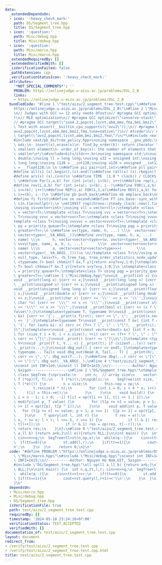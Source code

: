 ```yaml
---
data:
  _extendedDependsOn:
  - icon: ':heavy_check_mark:'
    path: DS/Segment_tree.hpp
    title: DS/Segment_tree.hpp
  - icon: ':question:'
    path: Misc/debug.hpp
    title: Misc/debug.hpp
  - icon: ':question:'
    path: Misc/marco.hpp
    title: Misc/marco.hpp
  _extendedRequiredBy: []
  _extendedVerifiedWith: []
  _isVerificationFailed: false
  _pathExtension: cpp
  _verificationStatusIcon: ':heavy_check_mark:'
  attributes:
    '*NOT_SPECIAL_COMMENTS*': ''
    PROBLEM: https://onlinejudge.u-aizu.ac.jp/problems/DSL_2_B
    links:
    - https://onlinejudge.u-aizu.ac.jp/problems/DSL_2_B
  bundledCode: "#line 1 \"test/aizu/2_segment_tree.test.cpp\"\n#define PROBLEM \"\
    https://onlinejudge.u-aizu.ac.jp/problems/DSL_2_B\"\n#line 2 \"Misc/marco.hpp\"\
    \n// Judges with GCC >= 12 only needs Ofast\n// #pragma GCC optimize(\"O3,no-stack-protector,fast-math,unroll-loops,tree-vectorize\"\
    )\n// MLE optimization\n// #pragma GCC optimize(\"conserve-stack\")\n// Old judges\n\
    // #pragma GCC target(\"sse4.2,popcnt,lzcnt,abm,mmx,fma,bmi,bmi2\")\n// New judges.\
    \ Test with assert(__builtin_cpu_supports(\"avx2\"));\n// #pragma GCC target(\"\
    avx2,popcnt,lzcnt,abm,bmi,bmi2,fma,tune=native\")\n// Atcoder\n// #pragma GCC\
    \ target(\"avx2,popcnt,lzcnt,abm,bmi,bmi2,fma\")\n/*\n#include <ext/pb_ds/assoc_container.hpp>\n\
    #include <ext/pb_ds/tree_policy.hpp>\nusing namespace __gnu_pbds;\ntypedef tree<int,null_type,less<int>,rb_tree_tag,tree_order_statistics_node_update>\
    \ ods;\n- insert(x),erase(x)\n- find_by_order(k): return iterator to the k-th\
    \ smallest element\n- order_of_key(x): the number of elements that are strictly\
    \ smaller\n*/\n#include<bits/stdc++.h>\nusing namespace std;\n\nusing ld = long\
    \ double;\nusing ll = long long;\nusing u32 = unsigned int;\nusing u64 = unsigned\
    \ long long;\nusing i128 = __int128;\nusing u128 = unsigned __int128;\nusing f128\
    \ = __float128;\n \n \n#define pii pair<int,int>\n#define pll pair<ll,ll>\n \n\
    #define all(x) (x).begin(),(x).end()\n#define rall(x) (x).rbegin(),(x).rend()\n\
    #define ars(x) (x),(x+n)\n \n#define TIME  (1.0 * clock() / CLOCKS_PER_SEC)\n\
    \ \n#define For(i,a,b) for (int i=(a); i<(b); i++)\n#define rep(i,a) For(i,0,a)\n\
    #define rev(i,a,b) for (int i=(a); i>(b); i--)\n#define FOR(i,a,b) for (int i=(a);\
    \ i<=(b); i++)\n#define REP(i,a) FOR(i,1,a)\n#define REV(i,a,b) for (int i=(a);\
    \ i>=(b); i--)\n \n#define pb push_back\n#define eb emplace_back\n#define mp make_pair\n\
    #define fi first\n#define se second\n#define FT ios_base::sync_with_stdio(false);\
    \ cin.tie(nullptr);\n \nmt19937 rng(chrono::steady_clock::now().time_since_epoch().count());\n\
    \nusing vi=vector<int>;\nusing vll = vector<ll>;\ntemplate <class T>\nusing vc\
    \ = vector<T>;\ntemplate <class T>\nusing vvc = vector<vc<T>>;\ntemplate <class\
    \ T>\nusing vvvc = vector<vvc<T>>;\ntemplate <class T>\nusing vvvvc = vector<vvvc<T>>;\n\
    template <class T>\nusing vvvvvc = vector<vvvvc<T>>;\ntemplate <class T>\nusing\
    \ pq = priority_queue<T>;\ntemplate <class T>\nusing pqg = priority_queue<T, vector<T>,\
    \ greater<T>>;\n \n#define vv(type, name, h, ...) \\\n  vector<vector<type>> name(h,\
    \ vector<type>(__VA_ARGS__))\n#define vvv(type, name, h, w, ...)   \\\n  vector<vector<vector<type>>>\
    \ name( \\\n      h, vector<vector<type>>(w, vector<type>(__VA_ARGS__)))\n#define\
    \ vvvv(type, name, a, b, c, ...)       \\\n  vector<vector<vector<vector<type>>>>\
    \ name( \\\n      a, vector<vector<vector<type>>>(       \\\n             b, vector<vector<type>>(c,\
    \ vector<type>(__VA_ARGS__))))\n \n//template <class T>\n//using ods =\n//   tree<T,\
    \ null_type, less<T>, rb_tree_tag, tree_order_statistics_node_update>;\n \ntemplate\
    \ <typename T> bool chkmin(T &x,T y){return x>y?x=y,1:0;}\ntemplate <typename\
    \ T> bool chkmax(T &x,T y){return x<y?x=y,1:0;}\n \ntemplate<class T> using pq\
    \ = priority_queue<T>;\ntemplate<class T> using pqg = priority_queue<T, vector<T>,\
    \ greater<T>>;\n#line 1 \"Misc/debug.hpp\"\nvoid __print(int x) {cerr << x;}\n\
    void __print(long x) {cerr << x;}\nvoid __print(long long x) {cerr << x;}\nvoid\
    \ __print(unsigned x) {cerr << x;}\nvoid __print(unsigned long x) {cerr << x;}\n\
    void __print(unsigned long long x) {cerr << x;}\nvoid __print(float x) {cerr <<\
    \ x;}\nvoid __print(double x) {cerr << x;}\nvoid __print(long double x) {cerr\
    \ << x;}\nvoid __print(char x) {cerr << '\\'' << x << '\\'';}\nvoid __print(const\
    \ char *x) {cerr << '\\\"' << x << '\\\"';}\nvoid __print(const string &x) {cerr\
    \ << '\\\"' << x << '\\\"';}\nvoid __print(bool x) {cerr << (x ? \"true\" : \"\
    false\");}\n\ntemplate<typename T, typename V>\nvoid __print(const pair<T, V>\
    \ &x) {cerr << '{'; __print(x.first); cerr << \", \"; __print(x.second); cerr\
    \ << '}';}\ntemplate<typename T>\nvoid __print(const T &x) {int f = 0; cerr <<\
    \ '{'; for (auto &i: x) cerr << (f++ ? \", \" : \"\"), __print(i); cerr << \"\
    }\";}\ntemplate<>\nvoid __print(const vector<bool> &x) {int f = 0; cerr << '{';\
    \ for (size_t i = 0; i < x.size(); ++i) cerr << (f++ ? \", \" : \"\"), __print(x[i]);\
    \ cerr << \"}\";}\nvoid _print() {cerr << \"]\\n\";}\ntemplate <typename T, typename...\
    \ V>\nvoid _print(T t, V... v) {__print(t); if (sizeof...(v)) cerr << \", \";\
    \ _print(v...);}\n\nvoid dbg_out() { cerr << endl; }\ntemplate<typename Head,\
    \ typename... Tail> void dbg_out(Head H, Tail... T) { __print(H); if (sizeof...(T))\
    \ cerr << \", \"; dbg_out(T...); }\n#define dbg(...) cerr << \"[\" << #__VA_ARGS__\
    \ << \"]:\"; dbg_out(__VA_ARGS__);\n#line 4 \"test/aizu/2_segment_tree.test.cpp\"\
    \nconst int INF=1e9;\nconst ll INFI=1e15;\n//----------Author: Nguyen Ho Nam,UIT,\
    \ Saigon-----------------\n#line 2 \"DS/Segment_tree.hpp\"\ntemplate <class T>\
    \ class SegTree {\nprivate:\n    int n;  // array size\n    vector<T> t;\n   \
    \ T (*op)(T, T);\n    T (*e)();\n\npublic:\n    SegTree(int size, T (*op)(T, T),\
    \ T (*e)()) {\n        n = size;\n        this->op = op;\n        this->e = e;\n\
    \        t.resize(4 * n);\n        for (int i = 0; i < 4 * n; i++) {\n       \
    \     t[i] = this->e();\n        }\n    }\n\n    void build() {\n        for (int\
    \ i = n - 1; i > 0; --i) t[i] = op(t[i << 1], t[i << 1 | 1]);\n    }\n\n    void\
    \ modify(int p, T value) {\n        for (t[p += n] = value; p > 1; p >>= 1)  t[p\
    \ >> 1] = op(t[p], t[p ^ 1]);\n    }\n\n    void add(int p, T value) {\n     \
    \   for (t[p += n] += value; p > 1; p >>= 1)  t[p >> 1] = op(t[p], t[p ^ 1]);\n\
    \    }\n\n    T query(int l, int r) {\n        T res = e();\n        for (l +=\
    \ n, r += n; l < r; l >>= 1, r >>= 1) {\n            if (l & 1) res = op(res,\
    \ t[l++]);\n            if (r & 1) res = op(res, t[--r]);\n        }\n       \
    \ return res;\n    }\n};\n#line 8 \"test/aizu/2_segment_tree.test.cpp\"\nll op(ll\
    \ a,ll b) {return a+b;}\nll e(){return 0LL;}\n\nint main() {\n  int n,q,tt,l,r;\
    \ cin>>n>>q;\n  SegTree<ll>st(n,op,e);\n  while(q--){\n    cin>>tt>>l>>r;\n  \
    \  if(tt==0){\n        st.add(l,r);\n    }if(tt==1){\n        cout<<st.query(l,r+1)<<'\\\
    n';\n    }\n  }\n    return 0;\n}\n"
  code: "#define PROBLEM \"https://onlinejudge.u-aizu.ac.jp/problems/DSL_2_B\"\n#include\
    \ \"Misc/marco.hpp\"\n#include \"Misc/debug.hpp\"\nconst int INF=1e9;\nconst ll\
    \ INFI=1e15;\n//----------Author: Nguyen Ho Nam,UIT, Saigon-----------------\n\
    #include \"DS/Segment_tree.hpp\"\nll op(ll a,ll b) {return a+b;}\nll e(){return\
    \ 0LL;}\n\nint main() {\n  int n,q,tt,l,r; cin>>n>>q;\n  SegTree<ll>st(n,op,e);\n\
    \  while(q--){\n    cin>>tt>>l>>r;\n    if(tt==0){\n        st.add(l,r);\n   \
    \ }if(tt==1){\n        cout<<st.query(l,r+1)<<'\\n';\n    }\n  }\n    return 0;\n\
    }\n"
  dependsOn:
  - Misc/marco.hpp
  - Misc/debug.hpp
  - DS/Segment_tree.hpp
  isVerificationFile: true
  path: test/aizu/2_segment_tree.test.cpp
  requiredBy: []
  timestamp: '2024-05-18 23:24:16+07:00'
  verificationStatus: TEST_ACCEPTED
  verifiedWith: []
documentation_of: test/aizu/2_segment_tree.test.cpp
layout: document
redirect_from:
- /verify/test/aizu/2_segment_tree.test.cpp
- /verify/test/aizu/2_segment_tree.test.cpp.html
title: test/aizu/2_segment_tree.test.cpp
---
```

